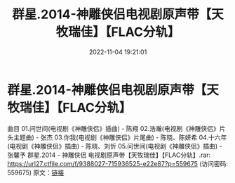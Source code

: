 ﻿---
title: 群星.2014-神雕侠侣电视剧原声带【天牧瑞佳】【FLAC分轨】
date: 2022-11-04 19:21:01
categories: WAV车载音乐、镜像
tags: 华语中文
---
# 群星.2014-神雕侠侣电视剧原声带【天牧瑞佳】【FLAC分轨】

曲目
01.问世间(电视剧《神雕侠侣》插曲) - 陈翔
02.浩瀚(电视剧《神雕侠侣》片头主题曲) - 张杰
03.你我(电视剧《神雕侠侣》片尾曲) - 陈晓、陈妍希
04.十六年(电视剧《神雕侠侣》插曲) - 陈晓、刘忻
05.问世间(电视剧《神雕侠侣》插曲) - 张馨予
群星.2014 - 神雕侠侣 电视剧原声带【天牧瑞佳】【FLAC分轨】.rar: https://url27.ctfile.com/f/9388027-715936525-e22e87?p=559675
(访问密码: 559675)
原文：[链接](https://blog.sina.com.cn/s/blog_1647c7e760103104z.html)